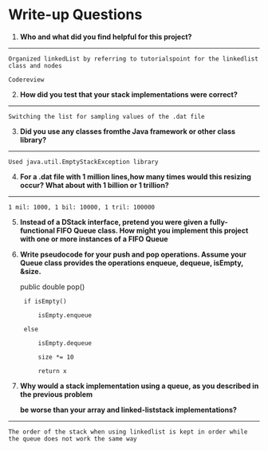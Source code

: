 # Write-up Questions

1. **Who and what did you find helpful for this project?**
-------

    Organized linkedList by referring to tutorialspoint for the linkedlist class and nodes

    Codereview

2. **How did you test that your stack implementations were correct?**
------

    Switching the list for sampling values of the .dat file

3. **Did you use any classes fromthe Java framework or other class library?**
--------

    Used java.util.EmptyStackException library

4. **For  a  .dat  file  with  1  million  lines,how  many times would this resizing occur? What about with 1 billion or 1 trillion?**
  --------
    1 mil: 1000, 1 bil: 10000, 1 tril: 100000
    
    
5. **Instead of a DStack interface, pretend you were given a fully-functional FIFO Queue class. How might you implement this project**
    **with one or more instances of a FIFO Queue**
   
   
   
6. **Write pseudocode for your push and pop operations. Assume your Queue class provides the operations enqueue, dequeue, isEmpty, &size.**
    
    public double pop() 
    
		if isEmpty()
		
			isEmpty.enqueue 
			
		else
		
			isEmpty.dequeue
			
			size *= 10 
			
			return x
		

7. **Why would a stack implementation using a queue, as you described in the previous problem**

	**be worse than your array and linked-liststack implementations?**
	
------

	The order of the stack when using linkedlist is kept in order while the queue does not work the same way
